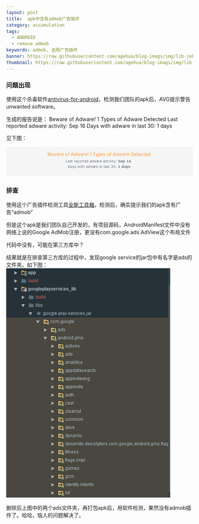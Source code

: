 ```yaml
---
layout: post
title:  apk中含有admob广告插件
category: accumulation
tags:
  - ANDROID
  - remove admob
keywords: admob, 去除广告插件
banner: https://raw.githubusercontent.com/agehua/blog-imags/img/lib-jekyll/Blossoming%20Pear%20Tree.jpg
thumbnail: https://raw.githubusercontent.com/agehua/blog-imags/img/lib-jekyll/Blossoming%20Pear%20Tree.jpg
---
```



### 问题出现

使用这个杀毒软件[antivirus-for-android](http://www.avg.com/no-en/antivirus-for-android)，检测我们团队的apk后，AVG提示警告unwanted software。

生成的报告说是：
Beware of Adware! 1 Types of Adware Detected
Last reported adware activity:	Sep 16
Days with adware in last 30:	1 days

见下图：

<!--more-->

![avg_warning](https://raw.githubusercontent.com/agehua/blog-imags/img/lib-hexo-blog-img/blogimages/2016//avg_warning.PNG)

### 排查

使用这个广告插件检测工具[全能工具箱](https://play.google.com/store/apps/details?id=imoblife.toolbox.full&hl=zh)，检测后，确实提示我们的apk含有广告“admob”

但是这个apk是我们团队自己开发的，有项目源码，AndroidManifest文件中没有网络上说的Google AdMob注册，更没有com.google.ads.AdView这个布局文件

代码中没有，可能在第三方库中？

结果就是在排查第三方库的过程中，发现google service的jar包中有名字是ads的文件夹。如下图：
![google_servcie_ads](https://raw.githubusercontent.com/agehua/blog-imags/img/lib-hexo-blog-img/blogimages/2016//google_servcie_ads.PNG)

删除后上图中的两个ads文件夹，再打包apk后，用软件检测，果然没有admob插件了。哈哈，恼人的问题解决了。
